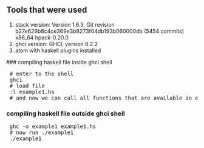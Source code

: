 ## Tools that were used
<ol>
<li> stack version: Version 1.6.3, Git revision b27e629b8c4ce369e3b8273f04db193b060000db (5454 commits) x86_64 hpack-0.20.0 </li>
<li> ghci version: GHCi, version 8.2.2 </li>
<li> atom with haskell plugins installed </li>
</ol>
###  compiling haskell file inside ghci shell
<pre>
 # enter to the shell
 ghci
 # load file
 :l example1.hs
 # and now we can call all functions that are available in example1.hs
</pre>

### compiling haskell file outside ghci shell
<pre>
 ghc -o example1 example1.hs
 # now run ./example1
 ./example1
</pre>
